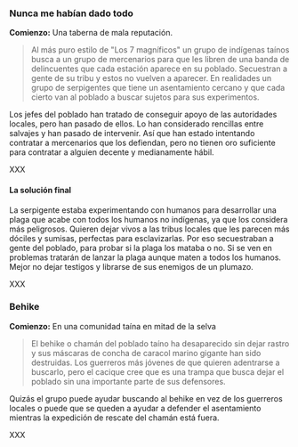 ### Nunca me habían dado todo</h3>

**Comienzo:** Una taberna de mala reputación.

> Al más puro estilo de "Los 7 magníficos" un grupo de indígenas taínos busca a un grupo de mercenarios para que les libren de una banda de delincuentes que cada estación aparece en su poblado. Secuestran a gente de su tribu y estos no vuelven a aparecer. En realidades un grupo de serpigentes que tiene un asentamiento cercano y que cada cierto van al poblado a buscar sujetos para sus experimentos.</p>

Los jefes del poblado han tratado de conseguir apoyo de las autoridades locales, pero han pasado de ellos. Lo han considerado rencillas entre salvajes y han pasado de intervenir. Así que han estado intentando contratar a mercenarios que los defiendan, pero no tienen oro suficiente para 
contratar a alguien decente y medianamente hábil.

XXX

#### La solución final</h4>

La serpigente estaba experimentando con humanos para desarrollar una plaga que acabe con todos los humanos no indígenas, ya que los considera más peligrosos. Quieren dejar vivos a las tribus locales que les parecen más dóciles y sumisas, perfectas para esclavizarlas. Por eso secuestraban a gente del poblado, para probar si la plaga los mataba o no. Si se ven en problemas tratarán de lanzar la plaga aunque maten a todos los humanos. Mejor no dejar testigos y librarse de sus enemigos de un plumazo.

XXX

### Behike

**Comienzo:** En una comunidad taína en mitad de la selva

> El behike o chamán del poblado taíno ha desaparecido sin dejar rastro y sus máscaras de concha de caracol marino gigante han sido destruidas. Los guerreros más jóvenes de que quieren adentrarse a buscarlo, pero el cacique cree que es una trampa que busca dejar el poblado sin una importante parte de sus defensores.

Quizás el grupo puede ayudar buscando al behike en vez de los guerreros locales o puede que se queden a ayudar a defender el asentamiento mientras la expedición de rescate del chamán está fuera.

XXX